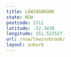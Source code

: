 ```yaml
---
title: LEWINSBROOK
state: NSW
postcode: 2311
latitude: -32.3438
longitude: 151.522527
url: /nsw/lewinsbrook/
layout: suburb
---
```

